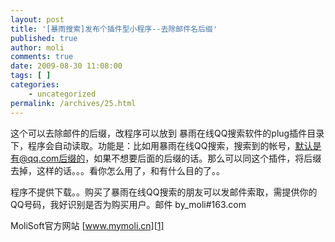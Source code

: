 ```yaml
---
layout: post
title: '[暴雨搜索]发布个插件型小程序--去除邮件名后缀'
published: true
author: moli
comments: true
date: 2009-08-30 11:08:00
tags: [ ]
categories:
    - uncategorized
permalink: /archives/25.html
---
```



这个可以去除邮件的后缀，改程序可以放到 暴雨在线QQ搜索软件的plug插件目录下，程序会自动读取。功能是：比如用暴雨在线QQ搜索，搜索到的帐号，默认是有@qq.com后缀的，如果不想要后面的后缀的话。那么可以同这个插件，将后缀去掉，这样的话。。。看你怎么用了，和有什么目的了。。

程序不提供下载。。购买了暴雨在线QQ搜索的朋友可以发邮件索取，需提供你的QQ号码，我好识别是否为购买用户。邮件 by_moli#163.com

MoliSoft官方网站 [www.mymoli.cn][1]

 [1]: http://www.mymoli.cn/